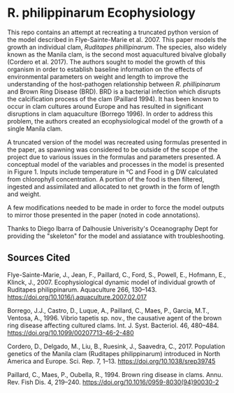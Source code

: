 # R. philippinarum Ecophysiology

This repo contains an attempt at recreating a truncated python version of the model described in Flye-Sainte-Marie et al. 2007. This paper models the growth an individual clam, _Ruditapes phillipinarum_. The species, also widely known as the Manila clam, is the second most aquacultured bivalve globally (Cordero et al. 2017). The authors sought to model the growth of this organism in order to establish baseline information on the effects of environmental parameters on weight and length to improve the understanding of the host-pathogen relationship between _R. phillipinarum_ and Brown Ring Disease (BRD). BRD is a bacterial infection which disrupts the calcification process of the clam (Paillard 1994). It has been known to occur in clam cultures around Europe and has resulted in significant disruptions in clam aquaculture (Borrego 1996). In order to address this problem, the authors created an ecophysiological model of the growth of a single Manila clam. 

A truncated version of the model was recreated using formulas presented in the paper, as spawning was considered to be outside of the scope of the project due to various issues in the formulas and parameters presented. A conceptual model of the variables and processes in the model is presented in Figure 1. Inputs include temperature in °C and Food in g DW calculated from chlorophyll concentration. A portion of the food is then filtered, ingested and assimilated and allocated to net growth in the form of length and weight.

A few modifications needed to be made in order to force the model outputs to mirror those presented in the paper (noted in code annotations). 

Thanks to Diego Ibarra of Dalhousie Univerisity's Oceanography Dept for providing the "skeleton" for the model and assiatance with troubleshooting. 

## Sources Cited

Flye-Sainte-Marie, J., Jean, F., Paillard, C., Ford, S., Powell, E., Hofmann, E., Klinck, J., 2007. Ecophysiological dynamic model of individual growth of Ruditapes philippinarum. Aquaculture 266, 130–143. https://doi.org/10.1016/j.aquaculture.2007.02.017

Borrego, J.J., Castro, D., Luque, A., Paillard, C., Maes, P., Garcia, M.T., Ventosa, A., 1996. Vibrio tapetis sp. nov., the causative agent of the brown ring disease affecting cultured clams. Int. J. Syst. Bacteriol. 46, 480–484. https://doi.org/10.1099/00207713-46-2-480

Cordero, D., Delgado, M., Liu, B., Ruesink, J., Saavedra, C., 2017. Population genetics of the Manila clam (Ruditapes philippinarum) introduced in North America and Europe. Sci. Rep. 7, 1–13. https://doi.org/10.1038/srep39745

Paillard, C., Maes, P., Oubella, R., 1994. Brown ring disease in clams. Annu. Rev. Fish Dis. 4, 219–240. https://doi.org/10.1016/0959-8030(94)90030-2


